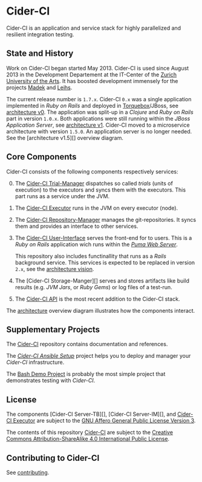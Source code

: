 Cider-CI
========

Cider-CI is an application and service stack for highly parallelized and
resilient integration testing. 

State and History
-----------------

Work on Cider-CI began started May 2013. Cider-CI is used since August 2013 in
the Development Departement at the IT-Center of the [Zurich University of the
Arts][]. It has boosted development immensely for the projects [Madek][] and
[Leihs][]. 

The current release number is `1.7.x`. Cider-CI `0.x` was a single
application implemented in *Ruby on Rails* and deployed in
[Torquebox][]/JBoss, see [architecture v0][]. The application was
split-up in a *Clojure* and *Ruby on Rails* part in version `1.0.x`.
Both applications were still running within the *JBoss Application
Server*, see [architecture v1][]. Cider-CI moved to a microservice
architecture with version `1.5.0`. An application server is no longer
needed. See the [architecture v1.5][] overview diagram.

Core Components
---------------


Cider-CI consists of the following components respectively services:


0.  The [Cider-CI Trial-Manager][] dispatches so called *trials* (units
    of execution) to the executors and syncs them with the executors.
    This part runs as a service under the JVM.

0.  The [Cider-CI Executor][] runs in the JVM on every executor (node).

0.  The [Cider-CI Repository-Manager][] manages the git-repositories. It
    syncs them and provides an interface to other services. 

0.  The [Cider-CI User-Interface][] serves the front-end for to users.
    This is a *Ruby on Rails* application wich runs within the *[Puma
    Web Server][]*. 
    
    This repository also includes functinallity that
    runs as a *Rails* background service. This services is expected to
    be replaced in version `2.x`, see the [architecture vision][].

0.  The [Cider-CI Storage-Manger][] serves and stores artifacts like
    build results (e.g. _JVM Jars_, or _Ruby Gems_) or log files of
    a test-run. 

0.  The [Cider-CI API][] is the most recent addition to the Cider-CI
    stack.

The [architecture][] overview diagram illustrates how the
components interact.


Supplementary Projects 
----------------------

The [Cider-CI][] repository contains documentation and references.

The *[Cider-CI Ansible Setup][]* project helps you to deploy and
manager your *Cider-CI* infrastructure. 

The [Bash Demo Project][] is probably the most simple project that demonstrates
testing with _Cider-CI_.



License
-------

The components [Cider-CI Server-TB][], [Cider-CI Server-IM][], and
[Cider-CI Executor][] are subject to the [GNU Affero General Public
License Version 3][].

The contents of this repository [Cider-CI][] are subject to the [Creative
Commons Attribution-ShareAlike 4.0 International Public License][].


Contributing to Cider-CI
------------------------

See [contributing](CONTRIBUTING.md). 




  [Bash Demo Project]: https://github.com/cider-ci/cider-ci_demo-project-bash
  [Cider-CI API]: https://github.com/cider-ci/cider-ci_api
  [Cider-CI Ansible Setup]: https://github.com/cider-ci/cider-ci_ansible-setup
  [Cider-CI Executor]: https://github.com/cider-ci/cider-ci_executor
  [Cider-CI Trial-Manager]: https://github.com/cider-ci/cider-ci_trial-manager
  [Cider-Ci Repository-Manager]: https://github.com/cider-ci/cider-ci_repository-manager
  [Cider-Ci Storage-Manager]: https://github.com/cider-ci/cider-ci_storage-manager
  [Cider-Ci User-Interface]: https://github.com/cider-ci/cider-ci_user-interface
  [Cider-CI]: https://github.com/cider-ci/cider-ci
  [Creative Commons Attribution-ShareAlike 4.0 International Public License]: http://creativecommons.org/licenses/by-sa/4.0/legalcode
  [GNU Affero General Public License Version 3]: http://www.gnu.org/licenses/agpl-3.0.html
  [Immutant]: http://immutant.org/
  [Leihs]: https://github.com/zhdk/leihs
  [Madek]: https://github.com/zhdk/madek
  [Puma Web Server]: http://puma.io/
  [TorqueBox]: http://torquebox.org/
  [Zurich University of the Arts]: http://www.zhdk.ch/
  [architecture v0]: https://rawgithub.com/cider-ci/cider-ci/master/doc/architecture_v0.svg
  [architecture v1]: https://rawgithub.com/cider-ci/cider-ci/master/doc/architecture_v1.svg
  [architecture]: https://rawgithub.com/cider-ci/cider-ci/master/doc/architecture.svg
  [architecture vision]: https://rawgithub.com/cider-ci/cider-ci/master/doc/architecture_vision.svg
